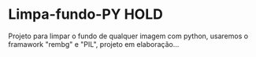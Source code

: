 # Limpa-fundo-PY HOLD
Projeto para limpar o fundo de qualquer imagem com python, usaremos o framawork "rembg" e "PIL", projeto em elaboração... 
